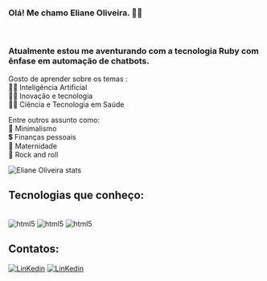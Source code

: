 ### Olá! Me chamo Eliane Oliveira. 🙋‍♀️
<br>

### Atualmente estou me aventurando com a tecnologia Ruby com ênfase em automação de chatbots. <br> 
Gosto de aprender sobre os temas : <br>
👩‍💻 Inteligência Artificial <br>
👩‍💻 Inovação e tecnologia <br>
👩‍💻 Ciência e Tecnologia em Saúde

Entre outros assunto como: <br>
🤞  Minimalismo <br>
💲  Finanças pessoais <br>
👶 Maternidade <br>
🤘 Rock and roll <br>

![Eliane Oliveira stats](https://github-readme-stats.vercel.app/api?username=ElianeOliveiradeJesus&show_icons=true&theme=nightowl)

## Tecnologias que conheço:
<div style="display: inline_block"><br>
    <img align="center" alt="html5" src="https://img.shields.io/badge/HTML-239120?style=for-the-badge&logo=html5&logoColor=white"/>
    <img align="center" alt="html5" src="https://img.shields.io/badge/CSS3-1572B6?style=for-the-badge&logo=css3&logoColor=white"/>
    <img align="center" alt="html5" src="https://img.shields.io/badge/Ruby-CC342D?style=for-the-badge&logo=ruby&logoColor=white"/>   
<div>

## Contatos: 

[![LinKedin](https://img.shields.io/badge/LinkedIn-0077B5?style=for-the-badge&logo=linkedin&logoColor=white)](https://www.linkedin.com/in/eliane-oliveira-jesus)
[![LinKedin](https://img.shields.io/badge/Gmail-D14836?style=for-the-badge&logo=gmail&logoColor=white)](eliane.oliverd@gmail.com)
